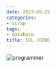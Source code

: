 ```yaml
---
date: 2023-09-25
categories:
- scrap
tags:
- database
title: SQL JOINS
---
```


![programmer](../img/sql_joins.jpg)
